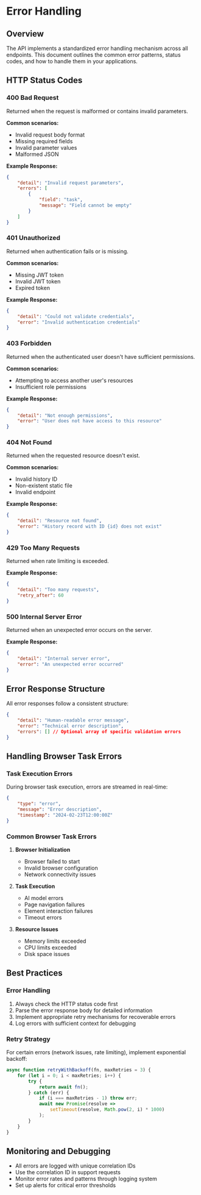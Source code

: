 # Error Handling

## Overview
The API implements a standardized error handling mechanism across all endpoints. This document outlines the common error patterns, status codes, and how to handle them in your applications.

## HTTP Status Codes

### 400 Bad Request
Returned when the request is malformed or contains invalid parameters.

**Common scenarios:**
- Invalid request body format
- Missing required fields
- Invalid parameter values
- Malformed JSON

**Example Response:**
```json
{
    "detail": "Invalid request parameters",
    "errors": [
        {
            "field": "task",
            "message": "Field cannot be empty"
        }
    ]
}
```

### 401 Unauthorized
Returned when authentication fails or is missing.

**Common scenarios:**
- Missing JWT token
- Invalid JWT token
- Expired token

**Example Response:**
```json
{
    "detail": "Could not validate credentials",
    "error": "Invalid authentication credentials"
}
```

### 403 Forbidden
Returned when the authenticated user doesn't have sufficient permissions.

**Common scenarios:**
- Attempting to access another user's resources
- Insufficient role permissions

**Example Response:**
```json
{
    "detail": "Not enough permissions",
    "error": "User does not have access to this resource"
}
```

### 404 Not Found
Returned when the requested resource doesn't exist.

**Common scenarios:**
- Invalid history ID
- Non-existent static file
- Invalid endpoint

**Example Response:**
```json
{
    "detail": "Resource not found",
    "error": "History record with ID {id} does not exist"
}
```

### 429 Too Many Requests
Returned when rate limiting is exceeded.

**Example Response:**
```json
{
    "detail": "Too many requests",
    "retry_after": 60
}
```

### 500 Internal Server Error
Returned when an unexpected error occurs on the server.

**Example Response:**
```json
{
    "detail": "Internal server error",
    "error": "An unexpected error occurred"
}
```

## Error Response Structure
All error responses follow a consistent structure:

```json
{
    "detail": "Human-readable error message",
    "error": "Technical error description",
    "errors": [] // Optional array of specific validation errors
}
```

## Handling Browser Task Errors

### Task Execution Errors
During browser task execution, errors are streamed in real-time:

```json
{
    "type": "error",
    "message": "Error description",
    "timestamp": "2024-02-23T12:00:00Z"
}
```

### Common Browser Task Errors
1. **Browser Initialization**
   - Browser failed to start
   - Invalid browser configuration
   - Network connectivity issues

2. **Task Execution**
   - AI model errors
   - Page navigation failures
   - Element interaction failures
   - Timeout errors

3. **Resource Issues**
   - Memory limits exceeded
   - CPU limits exceeded
   - Disk space issues

## Best Practices

### Error Handling
1. Always check the HTTP status code first
2. Parse the error response body for detailed information
3. Implement appropriate retry mechanisms for recoverable errors
4. Log errors with sufficient context for debugging

### Retry Strategy
For certain errors (network issues, rate limiting), implement exponential backoff:
```javascript
async function retryWithBackoff(fn, maxRetries = 3) {
    for (let i = 0; i < maxRetries; i++) {
        try {
            return await fn();
        } catch (err) {
            if (i === maxRetries - 1) throw err;
            await new Promise(resolve => 
                setTimeout(resolve, Math.pow(2, i) * 1000)
            );
        }
    }
}
```

## Monitoring and Debugging
- All errors are logged with unique correlation IDs
- Use the correlation ID in support requests
- Monitor error rates and patterns through logging system
- Set up alerts for critical error thresholds 